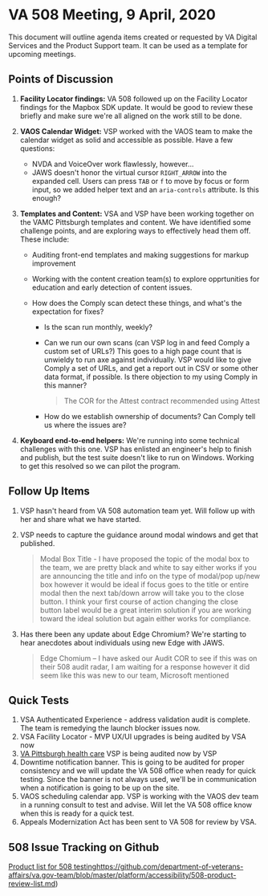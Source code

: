 # VA 508 Meeting, 9 April, 2020

This document will outline agenda items created or requested by VA Digital Services and the Product Support team. It can be used as a template for upcoming meetings.

## Points of Discussion

1. **Facility Locator findings:** VA 508 followed up on the Facility Locator findings for the Mapbox SDK update. It would be good to review these briefly and make sure we're all aligned on the work still to be done. 

2. **VAOS Calendar Widget:** VSP worked with the VAOS team to make the calendar widget as solid and accessible as possible. Have a few questions:

   * NVDA and VoiceOver work flawlessly, however...
   * JAWS doesn't honor the virtual cursor `RIGHT_ARROW` into the expanded cell. Users can press `TAB` or `f` to move by focus or form input, so we added helper text and an `aria-controls` attribute. Is this enough?

3. **Templates and Content:** VSA and VSP have been working together on the VAMC Pittsburgh templates and content. We have identified some challenge points, and are exploring ways to effectively head them off. These include:

   * Auditing front-end templates and making suggestions for markup improvement

   * Working with the content creation team(s) to explore opprtunities for education and early detection of content issues.

   * How does the Comply scan detect these things, and what's the expectation for fixes?

     * Is the scan run monthly, weekly?

     * Can we run our own scans (can VSP log in and feed Comply a custom set of URLs?) This goes to a high page count that is unwieldy to run axe against individually. VSP would like to give Comply a set of URLs, and get a report out in CSV or some other data format, if possible. Is there objection to my using Comply in this manner?

       > The COR for the Attest contract recommended using Attest

     * How do we establish ownership of documents? Can Comply tell us where the issues are?

4. **Keyboard end-to-end helpers:** We're running into some technical challenges with this one. VSP has enlisted an engineer's help to finish and publish, but the test suite doesn't like to run on Windows. Working to get this resolved so we can pilot the program.

## Follow Up Items

1. VSP hasn't heard from VA 508 automation team yet. Will follow up with her and share what we have started.

2. VSP needs to capture the guidance around modal windows and get that published.

   > Modal Box Title - I have proposed the topic of the modal box to the team, we are pretty black and white to say either works if you are announcing the title and info on the type of modal/pop up/new box however it would be ideal if focus goes to the title or entire modal then the next tab/down arrow will take you to the close button. I think your first course of action changing the close button label would be a great interim solution if you are working toward the ideal solution but again either works for compliance.

3. Has there been any update about Edge Chromium? We're starting to hear anecdotes about individuals using new Edge with JAWS.

   > Edge Chomium – I have asked our Audit COR to see if this was on their 508 audit radar, I am waiting for a response however it did seem like this was new to our team, Microsoft mentioned


## Quick Tests

1. VSA Authenticated Experience - address validation audit is complete. The team is remedying the launch blocker issues now.
2. VSA Facility Locator - MVP UX/UI upgrades is being audited by VSA now
3. [VA Pittsburgh health care](https://staging.va.gov/pittsburgh-health-care/) VSP is being audited now by VSP
4. Downtime notification banner. This is going to be audited for proper consistency and we will update the VA 508 office when ready for quick testing. Since the banner is not always used, we'll be in communication when a notification is going to be up on the site.
5. VAOS scheduling calendar app. VSP is working with the VAOS dev team in a running consult to test and advise. Will let the VA 508 office know when this is ready for a quick test.
6. Appeals Modernization Act has been sent to VA 508 for review by VSA.

## 508 Issue Tracking on Github

[Product list for 508 testing](https://github.com/department-of-veterans-affairs/va.gov-team/blob/master/platform/accessibility/508-product-review-list.md)https://github.com/department-of-veterans-affairs/va.gov-team/blob/master/platform/accessibility/508-product-review-list.md)
